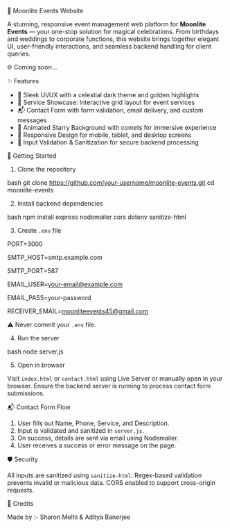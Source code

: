 🌙 Moonlite Events Website

A stunning, responsive event management web platform for **Moonlite Events** — your one-stop solution for magical celebrations. From birthdays and weddings to corporate functions, this website brings together elegant UI, user-friendly interactions, and seamless backend handling for client queries.

🌐 Coming soon...

 ✨ Features

- 🎨 Sleek UI/UX with a celestial dark theme and golden highlights
- 🎉 Service Showcase: Interactive grid layout for event services
- 📬 Contact Form with form validation, email delivery, and custom messages
- 🌌 Animated Starry Background with comets for immersive experience
- 📱 Responsive Design for mobile, tablet, and desktop screens
- 🔐 Input Validation & Sanitization for secure backend processing

🚀 Getting Started

 1. Clone the repository

bash
git clone https://github.com/your-username/moonlite-events.git
cd moonlite-events


2. Install backend dependencies

bash
npm install express nodemailer cors dotenv sanitize-html

 3. Create `.env` file

PORT=3000

SMTP_HOST=smtp.example.com

SMTP_PORT=587

EMAIL_USER=your-email@example.com

EMAIL_PASS=your-password

RECEIVER_EMAIL=moonliteevents45@gmail.com

⚠️ Never commit your `.env` file.

4. Run the server

bash
node server.js

5. Open in browser

Visit `index.html` or `contact.html` using Live Server or manually open in your browser. Ensure the backend server is running to process contact form submissions.

📬 Contact Form Flow

1. User fills out Name, Phone, Service, and Description.
2. Input is validated and sanitized in `server.js`.
3. On success, details are sent via email using Nodemailer.
4. User receives a success or error message on the page.

 🛡️ Security

All inputs are sanitized using `sanitize-html`.
Regex-based validation prevents invalid or malicious data.
CORS enabled to support cross-origin requests.


🧠 Credits

Made by :- Sharon Melhi & Aditya Banerjee
